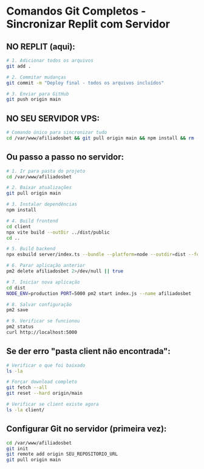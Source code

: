 # Comandos Git Completos - Sincronizar Replit com Servidor

## NO REPLIT (aqui):

```bash
# 1. Adicionar todos os arquivos
git add .

# 2. Commitar mudanças
git commit -m "Deploy final - todos os arquivos incluídos"

# 3. Enviar para GitHub
git push origin main
```

## NO SEU SERVIDOR VPS:

```bash
# Comando único para sincronizar tudo
cd /var/www/afiliadosbet && git pull origin main && npm install && rm -rf dist/ && cd client && npx vite build --outDir ../dist/public && cd .. && npx esbuild server/index.ts --bundle --platform=node --outdir=dist --format=esm && pm2 delete afiliadosbet 2>/dev/null || true && cd dist && NODE_ENV=production PORT=5000 pm2 start index.js --name afiliadosbet && pm2 save && echo "Deploy concluído!"
```

## Ou passo a passo no servidor:

```bash
# 1. Ir para pasta do projeto
cd /var/www/afiliadosbet

# 2. Baixar atualizações
git pull origin main

# 3. Instalar dependências
npm install

# 4. Build frontend
cd client
npx vite build --outDir ../dist/public
cd ..

# 5. Build backend
npx esbuild server/index.ts --bundle --platform=node --outdir=dist --format=esm

# 6. Parar aplicação anterior
pm2 delete afiliadosbet 2>/dev/null || true

# 7. Iniciar nova aplicação
cd dist
NODE_ENV=production PORT=5000 pm2 start index.js --name afiliadosbet

# 8. Salvar configuração
pm2 save

# 9. Verificar se funcionou
pm2 status
curl http://localhost:5000
```

## Se der erro "pasta client não encontrada":

```bash
# Verificar o que foi baixado
ls -la

# Forçar download completo
git fetch --all
git reset --hard origin/main

# Verificar se client existe agora
ls -la client/
```

## Configurar Git no servidor (primeira vez):

```bash
cd /var/www/afiliadosbet
git init
git remote add origin SEU_REPOSITORIO_URL
git pull origin main
```